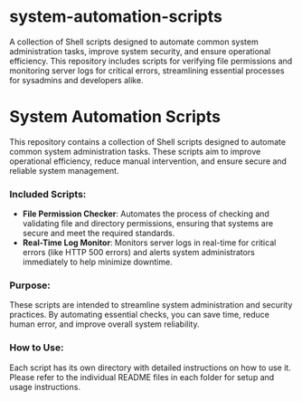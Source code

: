 # system-automation-scripts
A collection of Shell scripts designed to automate common system administration tasks, improve system security, and ensure operational efficiency. This repository includes scripts for verifying file permissions and monitoring server logs for critical errors, streamlining essential processes for sysadmins and developers alike.

# System Automation Scripts

This repository contains a collection of Shell scripts designed to automate common system administration tasks. These scripts aim to improve operational efficiency, reduce manual intervention, and ensure secure and reliable system management.

### Included Scripts:
- **File Permission Checker**: Automates the process of checking and validating file and directory permissions, ensuring that systems are secure and meet the required standards.
- **Real-Time Log Monitor**: Monitors server logs in real-time for critical errors (like HTTP 500 errors) and alerts system administrators immediately to help minimize downtime.

### Purpose:
These scripts are intended to streamline system administration and security practices. By automating essential checks, you can save time, reduce human error, and improve overall system reliability.

### How to Use:
Each script has its own directory with detailed instructions on how to use it. Please refer to the individual README files in each folder for setup and usage instructions.
